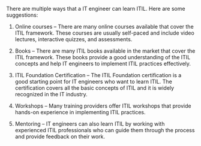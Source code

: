 There are multiple ways that a IT engineer can learn ITIL. Here are some suggestions:

1. Online courses – There are many online courses available that cover the ITIL framework. These courses are usually self-paced and include video lectures, interactive quizzes, and assessments.

2. Books – There are many ITIL books available in the market that cover the ITIL framework. These books provide a good understanding of the ITIL concepts and help IT engineers to implement ITIL practices effectively.

3. ITIL Foundation Certification – The ITIL Foundation certification is a good starting point for IT engineers who want to learn ITIL. The certification covers all the basic concepts of ITIL and it is widely recognized in the IT industry.

4. Workshops – Many training providers offer ITIL workshops that provide hands-on experience in implementing ITIL practices.

5. Mentoring – IT engineers can also learn ITIL by working with experienced ITIL professionals who can guide them through the process and provide feedback on their work.
